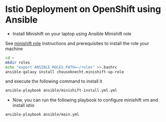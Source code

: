 # Istio Deployment on OpenShift using Ansible

- Install Minishift on your laptop using Ansible Minishift role 

See [minishift role](https://docs.ansible.com/ansible-container/openshift/minishift.html) instructions and prerequisites to install the role
your machine

```bash
cd ~
mkdir roles
echo "export ANSIBLE_ROLES_PATH=~/roles" >>.bashrc
ansible-galaxy install chouseknecht.minishift-up-role
```

and execute the following command to install it

```bash
ansible-playbook ansible/minishift-install.yml.yml
```

- Now, you can run the following playbook to configure minishift vm and install istio
```bash
ansible-playbook ansible/main.yml
```